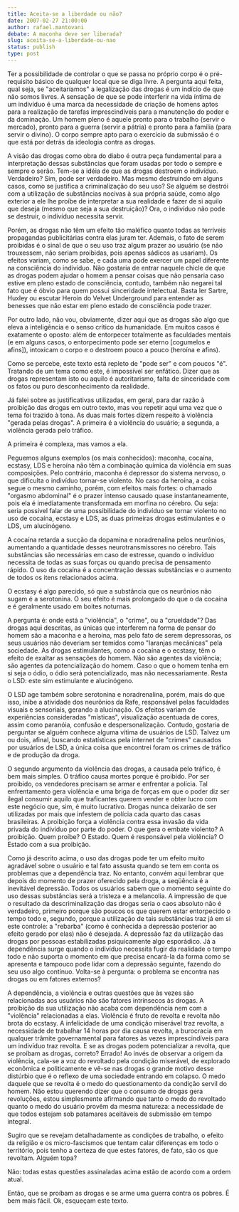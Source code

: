 ```yaml
---
title: Aceita-se a liberdade ou não?
date: 2007-02-27 21:00:00
author: rafael.mantovani
debate: A maconha deve ser liberada?
slug: aceita-se-a-liberdade-ou-nao
status: publish 
type: post
---
```


Ter a possibilidade de controlar o que se passa no próprio corpo é o pré-requisito básico de qualquer local que se diga livre. A pergunta aqui feita, qual seja, se "aceitaríamos" a legalização das drogas é um indício de que não somos livres. A sensação de que se pode interferir na vida íntima de um indivíduo é uma marca da necessidade de criação de homens aptos para a realização de tarefas imprescindíveis para a manutenção do poder e da dominação. Um homem pleno é aquele pronto para o trabalho (servir o mercado), pronto para a guerra (servir a pátria) e pronto para a família (para servir o divino). O corpo sempre apto para o exercício da submissão é o que está por detrás da ideologia contra as drogas.  

  

A visão das drogas como obra do diabo é outra peça fundamental para a interpretação dessas substâncias que foram usadas por todo o sempre e sempre o serão. Tem-se a idéia de que as drogas destroem o indivíduo. Verdadeiro? Sim, pode ser verdadeiro. Mas mesmo destruindo em alguns casos, como se justifica a criminalização do seu uso? Se alguém se destrói com a utilização de substâncias nocivas à sua própria saúde, como algo exterior a ele lhe proíbe de interpretar a sua realidade e fazer de si aquilo que deseja (mesmo que seja a sua destruição)? Ora, o indivíduo não pode se destruir, o indivíduo necessita servir.  

  

Porém, as drogas não têm um efeito tão maléfico quanto todas as terríveis propagandas publicitárias contra elas juram ter. Ademais, o fato de serem proibidas é o sinal de que o seu uso traz algum prazer ao usuário (se não trouxessem, não seriam proibidas, pois apenas sádicos as usariam). Os efeitos variam, como se sabe, e cada uma pode exercer um papel diferente na consciência do indivíduo. Não gostaria de entrar naquele chicle de que as drogas podem ajudar o homem a pensar coisas que não pensaria caso estive em pleno estado de consciência, contudo, também não negarei tal fato que é óbvio para quem possui sinceridade intelectual. Basta ler Sartre, Huxley ou escutar Heroin do Velvet Underground para entender as benesses que não estar em pleno estado de consciência pode trazer.  

  

Por outro lado, não vou, obviamente, dizer aqui que as drogas são algo que eleva a inteligência e o senso crítico da humanidade. Em muitos casos é exatamente o oposto: além de entorpecer totalmente as faculdades mentais (e em alguns casos, o entorpecimento pode ser eterno [cogumelos e afins]), intoxicam o corpo e o destroem pouco a pouco (heroína e afins).  

  

Como se percebe, este texto está repleto de "pode ser" e com poucos "é". Tratando de um tema como este, é impossível ser enfático. Dizer que as drogas representam isto ou aquilo é autoritarismo, falta de sinceridade com os fatos ou puro desconhecimento da realidade.  

  

Já falei sobre as justificativas utilizadas, em geral, para dar razão à proibição das drogas em outro texto, mas vou repetir aqui uma vez que o tema foi trazido à tona. As duas mais fortes dizem respeito à violência "gerada pelas drogas". A primeira é a violência do usuário; a segunda, a violência gerada pelo tráfico.  

  

A primeira é complexa, mas vamos a ela.  

  

Peguemos alguns exemplos (os mais conhecidos): maconha, cocaína, ecstasy, LDS e heroína não têm a combinação química da violência em suas composições. Pelo contrário, maconha é depressor do sistema nervoso, o que dificulta o indivíduo tornar-se violento. No caso da heroína, a coisa segue o mesmo caminho, porém, com efeitos mais fortes: o chamado "orgasmo abdominal" é o prazer intenso causado quase instantaneamente, pois ela é imediatamente transformada em morfina no cérebro. Ou seja: seria possível falar de uma possibilidade do indivíduo se tornar violento no uso de cocaína, ecstasy e LDS, as duas primeiras drogas estimulantes e o LDS, um alucinógeno.  

  

A cocaína retarda a sucção da dopamina e noradrenalina pelos neurônios, aumentando a quantidade desses neurotransmissores no cérebro. Tais substâncias são necessárias em caso de estresse, quando o indivíduo necessita de todas as suas forças ou quando precisa de pensamento rápido. O uso da cocaína é a concentração dessas substâncias e o aumento de todos os itens relacionados acima.  

  

O ecstasy é algo parecido, só que a substância que os neurônios não sugam é a serotonina. O seu efeito é mais prolongado do que o da cocaína e é geralmente usado em boites noturnas.  

  

A pergunta é: onde está a "violência", o "crime", ou a "crueldade"? Das drogas aqui descritas, as únicas que interferem na forma de pensar do homem são a maconha e a heroína, mas pelo fato de serem depressoras, os seus usuários não deveriam ser temidos como "laranjas mecânicas" pela sociedade. As drogas estimulantes, como a cocaína e o ecstasy, têm o efeito de exaltar as sensações do homem. Não são agentes da violência; são agentes da potencialização do homem. Caso o que o homem tenha em si seja o ódio, o ódio será potencializado, mas não necessariamente. Resta o LSD: este sim estimulante e alucinógeno.  

  

O LSD age também sobre serotonina e noradrenalina, porém, mais do que isso, inibe a atividade dos neurônios da Rafe, responsável pelas faculdades visuais e sensoriais, gerando a alucinação. Os efeitos variam de experiências consideradas "místicas", visualização acentuada de cores, assim como paranóia, confusão e despersonalização. Contudo, gostaria de perguntar se alguém conhece alguma vítima de usuários de LSD. Talvez um ou dois, afinal, buscando estatísticas pela internet de "crimes" causados por usuários de LSD, a única coisa que encontrei foram os crimes de tráfico e de produção da droga.  

  

O segundo argumento da violência das drogas, a causada pelo tráfico, é bem mais simples. O tráfico causa mortes porque é proibido. Por ser proibido, os vendedores precisam se armar e enfrentar a polícia. Tal enfrentamento gera violência e uma briga de forças em que o poder diz ser ilegal consumir aquilo que traficantes querem vender e obter lucro com este negócio que, sim, é muito lucrativo. Drogas nunca deixarão de ser utilizadas por mais que infestem de polícia cada quarto das casas brasileiras. A proibição força a violência contra essa invasão da vida privada do indivíduo por parte do poder. O que gera o embate violento? A proibição. Quem proíbe? O Estado. Quem é responsável pela violência? O Estado com a sua proibição.  

  

Como já descrito acima, o uso das drogas pode ter um efeito muito agradável sobre o usuário e tal fato assusta quando se tem em conta os problemas que a dependência traz. No entanto, convém aqui lembrar que depois do momento de prazer oferecido pela droga, a seqüência é a inevitável depressão. Todos os usuários sabem que o momento seguinte do uso dessas substâncias será a tristeza e a melancolia. A impressão de que o resultado da descriminalização das drogas seria o caos absoluto não é verdadeiro, primeiro porque são poucos os que querem estar entorpecido o tempo todo e, segundo, porque a utilização de tais substâncias traz já em si este controle: a "rebarba" (como é conhecida a depressão posterior ao efeito gerado por elas) não é desejada. A depressão faz da utilização das drogas por pessoas estabilizadas psiquicamente algo esporádico. Já a dependência surge quando o indivíduo necessita fugir da realidade o tempo todo e não suporta o momento em que precisa encará-la da forma como se apresenta e tampouco pode lidar com a depressão seguinte, fazendo do seu uso algo contínuo. Volta-se à pergunta: o problema se encontra nas drogas ou em fatores externos?  

  

A dependência, a violência e outras questões que às vezes são relacionadas aos usuários não são fatores intrínsecos às drogas. A proibição da sua utilização não acaba com dependência nem com a "violência" relacionadas a elas. Violência é fruto de revolta e revolta não brota do ecstasy. A infelicidade de uma condição miserável traz revolta, a necessidade de trabalhar 14 horas por dia causa revolta, a burocracia em qualquer trâmite governamental para fatores às vezes imprescindíveis para um indivíduo traz revolta. E se as drogas podem potencializar a revolta, que se proíbam as drogas, correto? Errado! Ao invés de observar a origem da violência, cala-se a voz do revoltado pela condição miserável, de explorado econômica e politicamente e vê-se nas drogas o grande motivo desse distúrbio que é o reflexo de uma sociedade entrando em colapso. O medo daquele que se revolta é o medo do questionamento da condição servil do homem. Não estou querendo dizer que o consumo de drogas gera revoluções, estou simplesmente afirmando que tanto o medo do revoltado quanto o medo do usuário provêm da mesma natureza: a necessidade de que todos estejam sob patamares aceitáveis de submissão em tempo integral.  

  

Sugiro que se revejam detalhadamente as condições de trabalho, o efeito da religião e os micro-fascismos que tentam calar diferenças em todo o território, pois tenho a certeza de que estes fatores, de fato, são os que revoltam. Alguém topa?   

  

Não: todas estas questões assinaladas acima estão de acordo com a ordem atual.   

  

Então, que se proíbam as drogas e se arme uma guerra contra os pobres. É bem mais fácil. Ok, esqueçam este texto.
